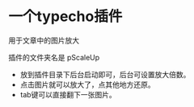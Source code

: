 # 一个typecho插件

用于文章中的图片放大

插件的文件夹名是 pScaleUp

- 放到插件目录下后台启动即可，后台可设置放大倍数。
- 点击图片就可以放大了，点其他地方还原。
- tab键可以直接翻下一张图片。